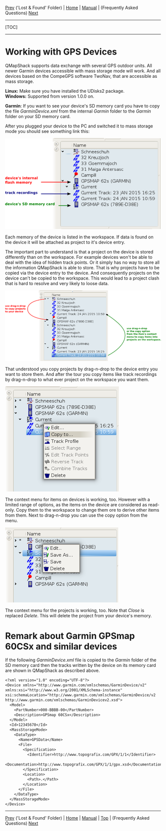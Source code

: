 [Prev](DocGisDatabaseLostFound) ('Lost & Found' Folder) | [Home](Home) | [Manual](DocMain) | (Frequently Asked Questions) [Next](DocFaqConfig)
- - -
[TOC]
- - -

# Working with GPS Devices

QMapShack supports data exchange with several GPS outdoor units. All newer Garmin devices accessible with mass storage mode will work. And all devices based on the CompeGPS software TwoNav, that are accessible as mass storage.

**Linux:** Make sure you have installed the UDisks2 package.  
**Windows:** Supported from version 1.0.0 on.

**Garmin**: If you want to see your device's SD memory card you have to copy the file _GarminDevice.xml_ from the internal _Garmin_ folder to the _Garmin_ folder on your SD memory card.

After you plugged your device to the PC and switched it to mass storage mode you should see something link this:

![maproom2](images/DocGisDevices/qmapshack2.png)

Each memory of the device is listed  in the workspace. If data is found on the device it will be attached as project to it's device entry.

The important part to understand is that a project on the device is stored differently than on the workspace. For example devices won't be able to deal with the idea of hidden track points. Or it simply has no way to store all the information QMapShack is able to store. That is why projects have to be copied via the device entry to the device. And consequently projects on the device can't be copied to the workspace. This would lead to a project clash that is hard to resolve and very likely to loose data.

![maproom2](images/DocGisDevices/qmapshack4.png)

That understood you copy projects by drag-n-drop  to the device entry you want to store them. And after the tour you copy items like track recordings by drag-n-drop to what ever project on the workspace you want them. 

![maproom2](images/DocGisDevices/qmapshack5.png)

The context menu for items on devices is working, too. However with a limited range of options, as the items on the device are considered as read-only. Copy them to the workspace to change them ore to derive other items from them. Next to drag-n-drop you can use the copy option from the menu.

![maproom2](images/DocGisDevices/qmapshack6.png)

The context menu for the projects is working, too. Note that _Close_ is replaced _Delete_. This will delete the project from your device's memory.

# Remark about Garmin GPSmap 60CSx and similar devices

If the following _GarminDevice.xml_ file is copied to the _Garmin_ folder of the SD memory card
then the tracks written by the device on its memory card are shown in QMapShack as described above.

```
<?xml version="1.0" encoding="UTF-8"?>
<Device xmlns="http://www.garmin.com/xmlschemas/GarminDevice/v2" 
xmlns:xsi="http://www.w3.org/2001/XMLSchema-instance" 
xsi:schemaLocation="http://www.garmin.com/xmlschemas/GarminDevice/v2 http://www.garmin.com/xmlschemas/GarminDevicev2.xsd">
  <Model>
    <PartNumber>000-BBBB-00</PartNumber>
    <Description>GPSmap 60CSx</Description>
  </Model>
  <Id>12345678</Id>
  <MassStorageMode>
    <DataType>
      <Name>GPSData</Name>
      <File>
        <Specification>
          <Identifier>http://www.topografix.com/GPX/1/1</Identifier>
          <Documentation>http://www.topografix.com/GPX/1/1/gpx.xsd</Documentation>
        </Specification>
        <Location>
          <Path>.</Path>
        </Location>
      </File>
    </DataType>
  </MassStorageMode>
</Device>
```



- - -
[Prev](DocGisDatabaseLostFound) ('Lost & Found' Folder) | [Home](Home) | [Manual](DocMain) | [Top](#) | (Frequently Asked Questions) [Next](DocFaqConfig)
